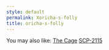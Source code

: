 ```yaml
---
style: default
permalink: Xoricha-s-folly
title: oricha-s-folly
---
```

You may also like:
[The Cage](http://scp-wiki.net/the-cage)
[SCP-2115](http://scp-wiki.net/scp-2115)
